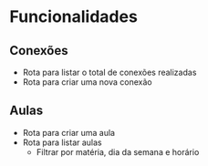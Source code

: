 # Funcionalidades

## Conexões

- Rota para listar o total de conexões realizadas
- Rota para criar uma nova conexão

## Aulas

- Rota para criar uma aula
- Rota para listar aulas
    - Filtrar por matéria, dia da semana e horário

